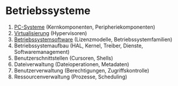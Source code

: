 # Betriebssysteme
1. [PC-Systeme](01_PC_Systeme.md) (Kernkomponenten, Peripheriekomponenten)
2. [Virtualisierung](02_Virtualisierung.md) (Hypervisoren)
3. [Betriebssystemsoftware](03_OS-Software.md) (Lizenzmodelle, Betriebssystemfamilien)
4. Betriebssystemaufbau (HAL, Kernel, Treiber, Dienste, Softwaremanagement)
5. Benutzerschnittstellen (Cursoren, Shells)
6. Dateiverwaltung (Dateioperationen, Metadaten)
7. Benutzerverwaltung (Berechtigungen, Zugriffskontrolle)
8. Ressourcenverwaltung (Prozesse, Scheduling)
